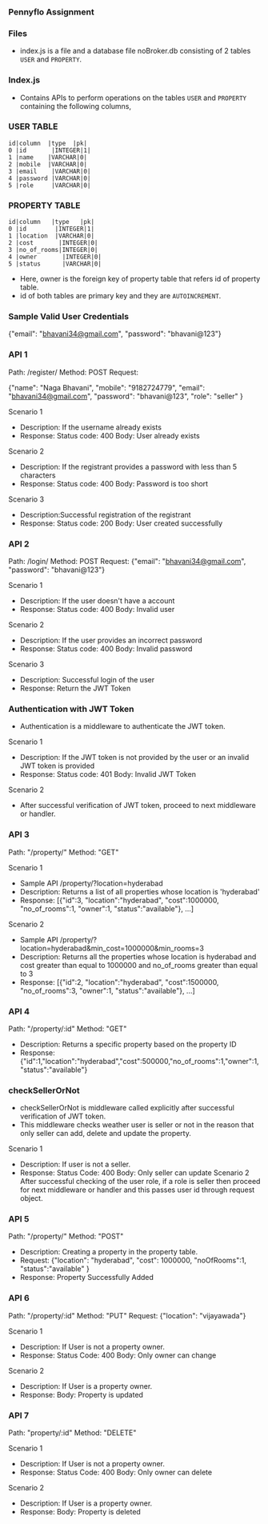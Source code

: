 ### Pennyflo Assignment

### Files

- index.js is a file and a database file noBroker.db consisting of 2 tables `USER` and `PROPERTY`.

### Index.js

- Contains APIs to perform operations on the tables `USER` and `PROPERTY` containing the following columns,

### USER TABLE

    id|column  |type  |pk|
    0 |id       |INTEGER|1|
    1 |name    |VARCHAR|0|
    2 |mobile  |VARCHAR|0|
    3 |email    |VARCHAR|0|
    4 |password |VARCHAR|0|
    5 |role     |VARCHAR|0|

### PROPERTY TABLE

    id|column   |type   |pk|
    0 |id        |INTEGER|1|
    1 |location  |VARCHAR|0|
    2 |cost       |INTEGER|0|
    3 |no_of_rooms|INTEGER|0|
    4 |owner       |INTEGER|0|
    5 |status      |VARCHAR|0|

- Here, owner is the foreign key of property table that refers id of property table.
- id of both tables are primary key and they are `AUTOINCREMENT`.

### Sample Valid User Credentials

{"email": "bhavani34@gmail.com",
"password": "bhavani@123"}

### API 1

Path: /register/
Method: POST
Request:

{"name": "Naga Bhavani",
"mobile": "9182724779",
"email": "bhavani34@gmail.com",
"password": "bhavani@123",
"role": "seller" }

Scenario 1

- Description: If the username already exists
- Response:
  Status code: 400
  Body: User already exists

Scenario 2

- Description: If the registrant provides a password with less than 5 characters
- Response:
  Status code: 400
  Body: Password is too short

Scenario 3

- Description:Successful registration of the registrant
- Response:
  Status code: 200
  Body: User created successfully

### API 2

Path: /login/
Method: POST
Request:
{"email": "bhavani34@gmail.com",
"password": "bhavani@123"}

Scenario 1

- Description: If the user doesn't have a account
- Response:
  Status code: 400
  Body: Invalid user

Scenario 2

- Description: If the user provides an incorrect password
- Response:
  Status code: 400
  Body: Invalid password

Scenario 3

- Description: Successful login of the user
- Response:
  Return the JWT Token

### Authentication with JWT Token

- Authentication is a middleware to authenticate the JWT token.

Scenario 1

- Description: If the JWT token is not provided by the user or an invalid JWT token is provided
- Response:
  Status code: 401
  Body: Invalid JWT Token

Scenario 2

- After successful verification of JWT token, proceed to next middleware or handler.

### API 3

Path: "/property/"
Method: "GET"

Scenario 1

- Sample API /property/?location=hyderabad
- Description: Returns a list of all properties whose location is 'hyderabad'
- Response:
  [{"id":3,
  "location":"hyderabad",
  "cost":1000000,
  "no_of_rooms":1,
  "owner":1,
  "status":"available"}, ...]

Scenario 2

- Sample API /property/?location=hyderabad&min_cost=1000000&min_rooms=3
- Description: Returns all the properties whose location is hyderabad and cost greater than equal to 1000000 and no_of_rooms greater than equal to 3
- Response:
  [{"id":2,
  "location":"hyderabad",
  "cost":1500000,
  "no_of_rooms":3,
  "owner":1,
  "status":"available"}, ...]

### API 4

Path: "/property/:id"
Method: "GET"

- Description: Returns a specific property based on the property ID
- Response:
  {"id":1,"location":"hyderabad","cost":500000,"no_of_rooms":1,"owner":1,"status":"available"}

### checkSellerOrNot

- checkSellerOrNot is middleware called explicitly after successful verification of JWT token.
- This middleware checks weather user is seller or not in the reason that only seller can add, delete and update the property.

Scenario 1

- Description: If user is not a seller.
- Response:
  Status Code: 400
  Body: Only seller can update
  Scenario 2
  After successful checking of the user role, if a role is seller then proceed for next middleware or handler and this passes user id through request object.

### API 5

Path: "/property/"
Method: "POST"

- Description: Creating a property in the property table.
- Request:
  {"location": "hyderabad",
  "cost": 1000000,
  "noOfRooms":1,
  "status":"available"
  }
- Response: Property Successfully Added

### API 6

Path: "/property/:id"
Method: "PUT"
Request:
{"location": "vijayawada"}

Scenario 1

- Description: If User is not a property owner.
- Response:
  Status Code: 400
  Body: Only owner can change

Scenario 2

- Description: If User is a property owner.
- Response:
  Body: Property is updated

### API 7

Path: "property/:id"
Method: "DELETE"

Scenario 1

- Description: If User is not a property owner.
- Response:
  Status Code: 400
  Body: Only owner can delete

Scenario 2

- Description: If User is a property owner.
- Response:
  Body: Property is deleted

